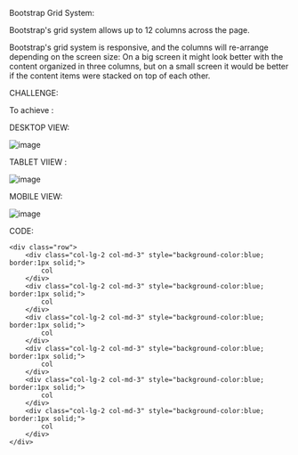 Bootstrap Grid System:

Bootstrap's grid system allows up to 12 columns across the page.

Bootstrap's grid system is responsive, and the columns will re-arrange depending on the screen size: On a big screen it might look better with the content organized in three columns, but on a small screen it would be better if the content items were stacked on top of each other.
 
CHALLENGE:

To achieve :

DESKTOP VIEW:

![image](https://user-images.githubusercontent.com/111358462/232104999-fb09e81e-d4b8-451f-a6b3-e31b216485ab.png)

 
TABLET VIIEW :

![image](https://user-images.githubusercontent.com/111358462/232105052-54b05b50-b295-456d-b68d-f2945b395c87.png)

MOBILE VIEW:

![image](https://user-images.githubusercontent.com/111358462/232105110-6d6ce63c-afef-4f99-a9ac-c778228474e8.png)

CODE:


    <div class="row">
        <div class="col-lg-2 col-md-3" style="background-color:blue; border:1px solid;">
            col
        </div>
        <div class="col-lg-2 col-md-3" style="background-color:blue; border:1px solid;">
            col
        </div>
        <div class="col-lg-2 col-md-3" style="background-color:blue; border:1px solid;">
            col
        </div>
        <div class="col-lg-2 col-md-3" style="background-color:blue; border:1px solid;">
            col
        </div>
        <div class="col-lg-2 col-md-3" style="background-color:blue; border:1px solid;">
            col
        </div>
        <div class="col-lg-2 col-md-3" style="background-color:blue; border:1px solid;">
            col
        </div>
    </div>


